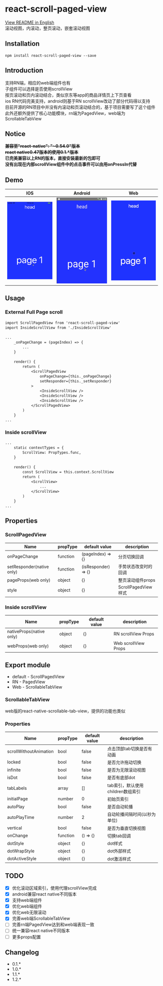 # react-scroll-paged-view
[View README in English](./README.md)  
滚动视图，内滚动，整页滚动，嵌套滚动视图  

## Installation
```
npm install react-scroll-paged-view --save
```

## Introduction
支持RN端，相应的web端组件也有  
子组件可以选择是否使用scrollView  
按页滚动和页内滚动结合，类似京东等app的商品详情页上下页查看  
ios RN代码完美支持，android则基于RN scrollView改动了部分代码得以支持  
目前开源的RN项目中并没有内滚动和页滚动结合的，基于项目需要写了这个组件  
此外还额外提供了核心功能模块，rn端为PagedView，web端为ScrollableTabView  

## Notice
~~**兼容至"react-native": "~0.54.0"版本**~~  
~~**react native0.47版本的使用0.1.\*版本**~~  
**已完美兼容以上RN的版本，直接安装最新的包即可**  
**没有出现在内部scrollView组件中的点击事件可以由用onPressIn代替**  

## Demo
| IOS | Android | Web |
| --- | ------- | --- |
| ![IOS](./demo.ios.gif) | ![Android](./demo.android.gif) | ![Web](./demo.web.gif) |

## Usage

### External Full Page scroll
```
import ScrollPagedView from 'react-scroll-paged-view'
import InsideScrollView from './InsideScrollView'

...
    _onPageChange = (pageIndex) => {
        ...
    }

    render() {
        return (
            <ScrollPagedView
                onPageChange={this._onPageChange}
                setResponder={this._setResponder}
            >
                <InsideScrollView />
                <InsideScrollView />
                <InsideScrollView />
            </ScrollPagedView>
        )
    }
...
```

### Inside scrollView
```
...
    static contextTypes = {
        ScrollView: PropTypes.func,
    }

    render() {
        const ScrollView = this.context.ScrollView
        return (
            <ScrollView>
                ...
            </ScrollView>
        )
    }
...
```

## Properties

### ScrollPagedView
Name | propType | default value | description
--- | --- | --- | ---
onPageChange | function | (pageIndex) => {} | 分页切换回调
setResponder(native only) | function | (isResponder) => {} | 手势状态改变时的回调
pageProps(web only) | object | {} | 整页滚动组件props
style | object | {} | ScrollPagedView样式

### Inside scrollView
Name | propType | default value | description
--- | --- | --- | ---
nativeProps(native only) | object | {} | RN scrollView Props
webProps(web only) | object | {} | Web scrollView Props

## Export module
- default - ScrollPagedView
- RN - PagedView
- Web - ScrollableTabView

### ScrollableTabView
web版的react-native-scrollable-tab-view，提供的功能也类似  

### Properties
Name | propType | default value | description
--- | --- | --- | ---
scrollWithoutAnimation | bool | false | 点击顶部tab切换是否有动画
locked | bool | false | 是否允许拖动切换
infinite | bool | false | 是否为无限滚动视图
isDot | bool | false | 是否有底部dot
tabLabels | array | [] | tab索引，默认使用children数组索引
initialPage | number | 0 | 初始页索引
autoPlay | bool | false | 是否自动轮播
autoPlayTime | number | 2 | 自动轮播间隔时间(以秒为单位)
vertical | bool | false | 是否为垂直切换视图
onChange | function | () => {} | 切换tab回调
dotStyle | object | {} | dot样式
dotWrapStyle | object | {} | dot外部样式
dotActiveStyle | object | {} | dot激活样式

## TODO
- [x] 优化滚动区域索引，使用代理scrollView完成
- [x] android兼容react native不同版本
- [x] 支持web端组件
- [x] 优化web端组件
- [x] 优化web无限滚动
- [x] 完善web端ScrollableTabView
- [ ] 完善rn端PagedView达到和web端表现一致
- [ ] 统一兼容react native不同版本
- [ ] 更多props配置

## Changelog
- 0.1.*
- 1.0.*
- 1.1.*
- 1.2.*
